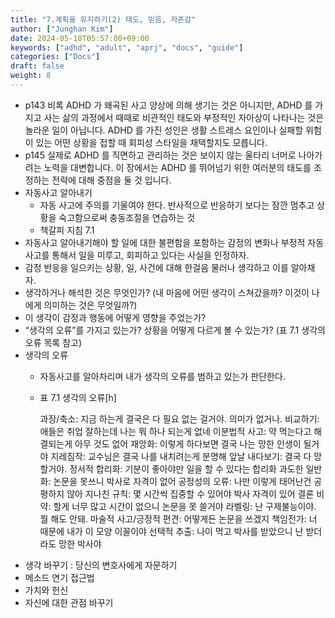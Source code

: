 ```yaml
---
title: "7.계획을 유지하기(2) 태도, 믿음, 자존감"
author: ["Junghan Kim"]
date: 2024-05-18T05:57:00+09:00
keywords: ["adhd", "adult", "aprj", "docs", "guide"]
categories: ["Docs"]
draft: false
weight: 8
---
```


<!--more-->

-   p143 비록 ADHD 가 왜곡된 사고 양상에 의해 생기는 것은 아니지만, ADHD 를 가지고 사는 삶의 과정에서 때때로 비관적인 태도와 부정적인 자아상이 나타나는 것은 놀라운 일이 아닙니다. ADHD 를 가진 성인은 생활 스트레스 요인이나 실패할 위험이 있는 어떤 상황을 접할 때 회피성 스타일을 채택할지도 모릅니다.
-   p145 실제로 ADHD 를 직면하고 관리하는 것은 보이지 않는 울타리 너머로 나아가려는 노력을 대변합니다. 이 장에서는 ADHD 를 뛰어넘기 위한 여러분의 태도를 조정하는 전략에 대해 중점을 둘 것 입니다.
-   자동사고 알아내기
    -   자동 사고에 주의를 기울여야 한다. 반사적으로 반응하기 보다는 잠깐 멈추고 상황을 숙고함으로써 충동조절을 연습하는 것
    -   책갈피 지침 7.1
-   자동사고 알아내기해야 할 일에 대한 불편함을 포함하는 감정의 변화나 부정적 자동사고를 통해서 일을 미루고, 회피하고 있다는 사실을 인정하자.
-   감정 반응을 일으키는 상황, 일, 사건에 대해 한걸음 물러나 생각하고 이를 알아채자.
-   생각하거나 해석한 것은 무엇인가? (내 마음에 어떤 생각이 스쳐갔을까? 이것이 나에게 의미하는 것은 무엇일까?)
-   이 생각이 감정과 행동에 어떻게 영향을 주었는가?
-   “생각의 오류”를 가지고 있는가? 상황을 어떻게 다르게 볼 수 있는가? (표 7.1 생각의 오류 목록 참고)
-   생각의 오류
    -   자동사고를 알아차리며 내가 생각의 오류를 범하고 있는가 판단한다.
    -   표 7.1 생각의 오류[h]

        <div class="hint">

        과장/축소: 지금 하는게 결국은 다 필요 없는 걸거야. 의미가 없거나. 비교하기: 애들은 취업 잘하는데 나는 뭐 하나 되는게 없네 이분법적 사고: 약 먹는다고 해결되는게 아무 것도 없어 재앙화: 이렇게 하다보면 결국 나는 망한 인생이 될거야 지레짐작: 교수님은 결국 나를 내치려는게 분명해 앞날 내다보기: 결국 다 망할거야. 정서적 합리화: 기분이 좋아야만 일을 할 수 있다는 합리화 과도한 일반화: 논문을 못쓰니 박사로 자격이 없어 공정성의 오류: 나만 이렇게 태어난건 공평하지 않아 지나친 규칙: 몇 시간씩 집중할 수 있어야 박사 자격이 있어 결론 비약: 할게 너무 많고 시간이 없으니 논문을 못 쓸거야 라벨링: 난 구제불능이야. 뭘 해도 안돼. 마술적 사고/긍정적 편견: 어떻게든 논문을 쓰겠지 책임전가: 너 때문에 내가 이 모양 이꼴이야 선택적 추출: 나이 먹고 박사를 받았으니 난 받더라도 망한 박사야

        </div>
-   생각 바꾸기 : 당신의 변호사에게 자문하기
-   메소드 연기 접근법
-   가치와 헌신
-   자신에 대한 관점 바꾸기
